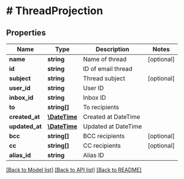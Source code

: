 # # ThreadProjection

## Properties

Name | Type | Description | Notes
------------ | ------------- | ------------- | -------------
**name** | **string** | Name of thread | [optional] 
**id** | **string** | ID of email thread | 
**subject** | **string** | Thread subject | [optional] 
**user_id** | **string** | User ID | 
**inbox_id** | **string** | Inbox ID | 
**to** | **string[]** | To recipients | 
**created_at** | [**\DateTime**](\DateTime) | Created at DateTime | 
**updated_at** | [**\DateTime**](\DateTime) | Updated at DateTime | 
**bcc** | **string[]** | BCC recipients | [optional] 
**cc** | **string[]** | CC recipients | [optional] 
**alias_id** | **string** | Alias ID | 

[[Back to Model list]](../../README#documentation-for-models) [[Back to API list]](../../README#documentation-for-api-endpoints) [[Back to README]](../../README)



